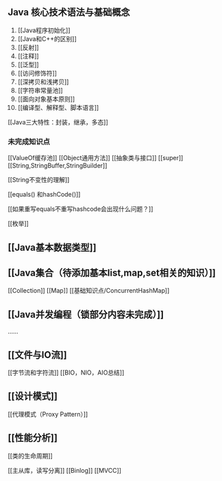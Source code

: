 
## Java 核心技术语法与基础概念 ##

1. [[Java程序初始化]]
2. [[Java和C++的区别]]
3. [[反射]]
4. [[注释]]
5. [[泛型]]
6. [[访问修饰符]]
7. [[深拷贝和浅拷贝]]
8. [[字符串常量池]]
9. [[面向对象基本原则]]
10. [[编译型、解释型、脚本语言]]

[[Java三大特性：封装，继承，多态]]


### 未完成知识点
[[ValueOf缓存池]]
[[Object通用方法]]
[[抽象类与接口]]
[[super]]
[[String,StringBuffer,StringBuilder]]


[[String不变性的理解]]


[[equals() 和hashCode()]]


[[如果重写equals不重写hashcode会出现什么问题？]]


[[枚举]]


## [[Java基本数据类型]]


## [[Java集合（待添加基本list,map,set相关的知识）]]

 [[Collection]]
[[Map]]
[[基础知识点/ConcurrentHashMap]]
　
 ## [[Java并发编程（锁部分内容未完成）]]
 ……
 
 ## [[文件与IO流]]
 
 [[字节流和字符流]]
 [[BIO，NIO，AIO总结]]
 
 
 ## [[设计模式]]
 
 [[代理模式（Proxy Pattern）]]
 
 
 ## [[性能分析]]
 
 [[类的生命周期]]

[[主从库，读写分离]]
[[Binlog]]
[[MVCC]]






